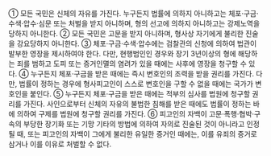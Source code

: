 ① 모든 국민은 신체의 자유를 가진다. 누구든지 법률에 의하지 아니하고는 체포·구금·수색·압수·심문 또는 처벌을 받지 아니하며, 형의 선고에 의하지 아니하고는 강제노역을 당하지 아니한다.
② 모든 국민은 고문을 받지 아니하며, 형사상 자기에게 불리한 진술을 강요당하지 아니한다.
③ 체포·구금·수색·압수에는 검찰관의 신청에 의하여 법관이 발부한 영장을 제시하여야 한다. 다만, 현행범인인 경우와 장기 3년이상의 형에 해당하는 죄를 범하고 도피 또는 증거인멸의 염려가 있을 때에는 사후에 영장을 청구할 수 있다.
④ 누구든지 체포·구금을 받은 때에는 즉시 변호인의 조력을 받을 권리를 가진다. 다만, 법률이 정하는 경우에 형사피고인이 스스로 변호인을 구할 수 없을 때에는 국가가 변호인을 붙인다.
⑤ 누구든지 체포·구금을 받은 때에는 적부의 심사를 법원에 청구할 권리를 가진다. 사인으로부터 신체의 자유의 불법한 침해를 받은 때에도 법률이 정하는 바에 의하여 구제를 법원에 청구할 권리를 가진다.
⑥ 피고인의 자백이 고문·폭행·협박·구속의 부당한 장기화 또는 기망 기타의 방법에 의하여 자의로 진술된 것이 아니라고 인정될 때, 또는 피고인의 자백이 그에게 불리한 유일한 증거인 때에는, 이를 유죄의 증거로 삼거나 이를 이유로 처벌할 수 없다.
